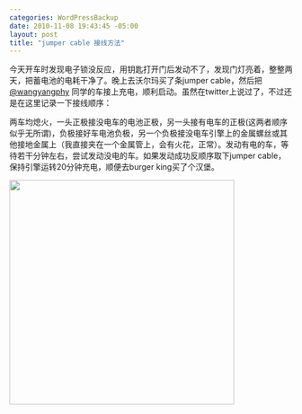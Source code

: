 ```yaml
--- 
categories: WordPressBackup
date: 2010-11-08 19:43:45 -05:00
layout: post
title: "jumper cable 接线方法"
---
```

今天开车时发现电子锁没反应，用钥匙打开门后发动不了，发现门灯亮着，整整两天，把蓄电池的电耗干净了。晚上去沃尔玛买了条jumper cable，然后把 <a href="http://twitter.com/#!/wangyangphy" target="_blank">@wangyangphy</a> 同学的车接上充电，顺利启动。虽然在twitter上说过了，不过还是在这里记录一下接线顺序：

两车均熄火，一头正极接没电车的电池正极，另一头接有电车的正极(这两者顺序似乎无所谓)，负极接好车电池负极，另一个负极接没电车引擎上的金属螺丝或其他接地金属上（我直接夹在一个金属管上，会有火花，正常）。发动有电的车，等待若干分钟左右，尝试发动没电的车。如果发动成功反顺序取下jumper cable，保持引擎运转20分钟充电，顺便去burger king买了个汉堡。

<a href="http://ztnote.com/wp-content/uploads/2010/11/IMG_0714.jpg"><img class="aligncenter size-medium wp-image-4499" title="IMG_0714" src="http://ztnote.com/wp-content/uploads/2010/11/IMG_0714-400x400.jpg" alt="" width="400" height="400" /></a>
